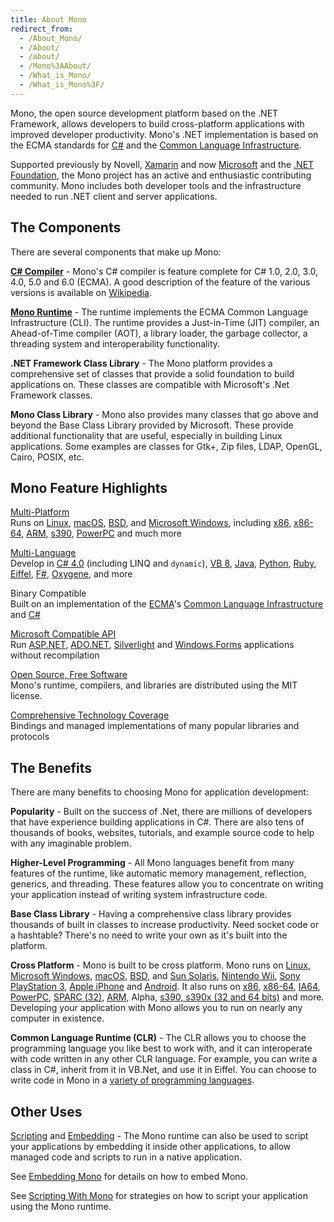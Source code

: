 ```yaml
---
title: About Mono
redirect_from:
  - /About_Mono/
  - /About/
  - /about/
  - /Mono%3AAbout/
  - /What_is_Mono/
  - /What_is_Mono%3F/
---
```


Mono, the open source development platform based on the .NET Framework, allows developers to build cross-platform applications with improved developer productivity. Mono's .NET implementation is based on the ECMA standards for [C#](http://www.ecma-international.org/publications/standards/Ecma-334.htm) and the [Common Language Infrastructure](http://www.ecma-international.org/publications/standards/Ecma-335.htm).

Supported previously by Novell, [Xamarin](http://xamarin.com/) and now [Microsoft](http://www.microsoft.com) and the [.NET Foundation](http://www.dotnetfoundation.org/), the Mono project has an active and enthusiastic contributing community. Mono includes both developer tools and the infrastructure needed to run .NET client and server applications.

The Components
--------------

There are several components that make up Mono:

**[C# Compiler](/docs/about-mono/languages/csharp/)** - Mono's C# compiler is feature complete for C# 1.0, 2.0, 3.0, 4.0, 5.0 and 6.0 (ECMA). A good description of the feature of the various versions is available on [Wikipedia](http://en.wikipedia.org/wiki/C_Sharp_%28programming_language%29#Versions).

**[Mono Runtime](/docs/advanced/runtime/)** - The runtime implements the ECMA Common Language Infrastructure (CLI). The runtime provides a Just-in-Time (JIT) compiler, an Ahead-of-Time compiler (AOT), a library loader, the garbage collector, a threading system and interoperability functionality.

**.NET Framework Class Library** - The Mono platform provides a comprehensive set of classes that provide a solid foundation to build applications on. These classes are compatible with Microsoft's .Net Framework classes.

**Mono Class Library** - Mono also provides many classes that go above and beyond the Base Class Library provided by Microsoft. These provide additional functionality that are useful, especially in building Linux applications. Some examples are classes for Gtk+, Zip files, LDAP, OpenGL, Cairo, POSIX, etc.

Mono Feature Highlights
-----------------------

[Multi-Platform](/docs/about-mono/supported-platforms/)<br/>
Runs on [Linux](/docs/about-mono/supported-platforms/linux/), [macOS](/docs/about-mono/supported-platforms/macos/), [BSD](/docs/about-mono/supported-platforms/bsd/), and [Microsoft Windows](/docs/getting-started/install/windows/), including [x86](/docs/about-mono/supported-platforms/x86/), [x86-64](/docs/about-mono/supported-platforms/amd64/), [ARM](/docs/about-mono/supported-platforms/arm/), [s390](/docs/about-mono/supported-platforms/s390/), [PowerPC](/docs/about-mono/supported-platforms/powerpc/) and much more

[Multi-Language](/docs/about-mono/languages/)<br/>
Develop in [C# 4.0](/docs/about-mono/languages/csharp/) (including LINQ and `dynamic`), [VB 8](/docs/about-mono/languages/visualbasic/), [Java](/docs/about-mono/languages/java/), [Python](/archived/python), [Ruby](http://www.ironruby.net/), [Eiffel](http://www.eiffel.com/), [F#](http://research.microsoft.com/fsharp/), [Oxygene](http://remobjects.com/oxygene), and more

Binary Compatible<br/>
Built on an implementation of the [ECMA](/docs/about-mono/languages/ecma/)'s [Common Language Infrastructure](/docs/advanced/runtime/) and [C#](/docs/about-mono/languages/csharp/)

[Microsoft Compatible API](/docs/getting-started/application-portability/)<br/>
Run [ASP.NET](/docs/web/aspnet/), [ADO.NET](/docs/database-access/adonet/), [Silverlight](/docs/web/moonlight/) and [Windows.Forms](/docs/gui/winforms/) applications without recompilation

[Open Source, Free Software](/docs/faq/licensing/)<br/>
Mono's runtime, compilers, and libraries are distributed using the MIT license.

[Comprehensive Technology Coverage](/docs/about-mono/plans/)<br/>
Bindings and managed implementations of many popular libraries and protocols

The Benefits
------------

There are many benefits to choosing Mono for application development:

**Popularity** - Built on the success of .Net, there are millions of developers that have experience building applications in C#. There are also tens of thousands of books, websites, tutorials, and example source code to help with any imaginable problem.

**Higher-Level Programming** - All Mono languages benefit from many features of the runtime, like automatic memory management, reflection, generics, and threading. These features allow you to concentrate on writing your application instead of writing system infrastructure code.

**Base Class Library** - Having a comprehensive class library provides thousands of built in classes to increase productivity. Need socket code or a hashtable? There's no need to write your own as it's built into the platform.

**Cross Platform** - Mono is built to be cross platform. Mono runs on [Linux](/docs/about-mono/supported-platforms/linux/), [Microsoft Windows](/docs/getting-started/install/windows/), [macOS](/docs/about-mono/supported-platforms/macos/), [BSD](/docs/about-mono/supported-platforms/bsd/), and [Sun Solaris](/docs/about-mono/supported-platforms/solaris/), [Nintendo Wii](/docs/about-mono/supported-platforms/wii/), [Sony PlayStation 3](/docs/about-mono/supported-platforms/playstation3/), [Apple iPhone](/docs/about-mono/supported-platforms/iphone/) and [Android](/docs/about-mono/supported-platforms/android/). It also runs on [x86](/docs/about-mono/supported-platforms/x86/), [x86-64](/docs/about-mono/supported-platforms/amd64/), [IA64](/docs/about-mono/supported-platforms/ia64/), [PowerPC](/docs/about-mono/supported-platforms/powerpc/), [SPARC (32)](/docs/about-mono/supported-platforms/sparc/), [ARM](/docs/about-mono/supported-platforms/arm/), Alpha, [s390, s390x (32 and 64 bits)](/docs/about-mono/supported-platforms/s390/) and more. Developing your application with Mono allows you to run on nearly any computer in existence.

**Common Language Runtime (CLR)** - The CLR allows you to choose the programming language you like best to work with, and it can interoperate with code written in any other CLR language. For example, you can write a class in C#, inherit from it in VB.Net, and use it in Eiffel. You can choose to write code in Mono in a [variety of programming languages](/docs/about-mono/languages/).

Other Uses
----------

[Scripting](/docs/advanced/embedding/scripting/) and [Embedding](/docs/advanced/embedding/) - The Mono runtime can also be used to script your applications by embedding it inside other applications, to allow managed code and scripts to run in a native application.

See [Embedding Mono](/docs/advanced/embedding/) for details on how to embed Mono.

See [Scripting With Mono](/docs/advanced/embedding/scripting/) for strategies on how to script your application using the Mono runtime.

